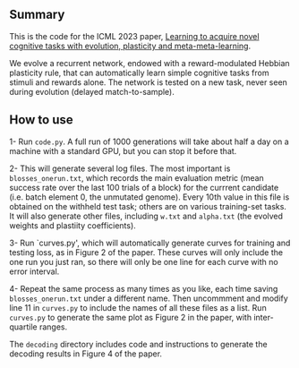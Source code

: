 ## Summary

This is the code for the ICML 2023 paper, [Learning to acquire novel cognitive tasks with evolution, plasticity and meta-meta-learning](https://arxiv.org/abs/2112.08588).

We evolve a recurrent  network, endowed with a reward-modulated Hebbian
plasticity rule, that can  automatically learn simple cognitive tasks from
stimuli and rewards alone. The network is tested on a new task, never seen
during evolution (delayed match-to-sample).

## How to use

1- Run  `code.py`. A full  run  of 1000 generations will take about half a day on a machine with a standard GPU, but you can stop it before that.

2- This will  generate several log files. The most important  is
`blosses_onerun.txt`, which records the main evaluation metric (mean success
rate over the last 100 trials of a  block) for the currrent candidate (i.e.
batch element 0, the unmutated genome). Every 10th value in this file is obtained on the withheld test task; others are on various training-set tasks. It will also generate other files, including `w.txt` and `alpha.txt` (the evolved weights and plastiity coefficients).

3- Run `curves.py', which  will automatically generate curves for training and testing loss, as in Figure 2 of the paper. These curves will only include the one run you just ran, so there will only be one line for each curve with no error interval.

4- Repeat the same process as many times as you like, each time saving `blosses_onerun.txt` under a different name. Then uncommment and modify line 11 in `curves.py` to include the names of all these files as a list.  Run `curves.py` to generate the same plot as Figure 2 in the paper, with inter-quartile ranges.

The `decoding` directory includes code and instructions to generate the decoding results in Figure 4 of the paper.
